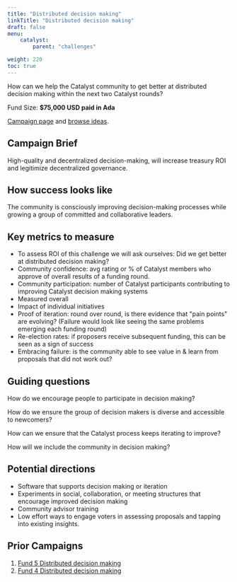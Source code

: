 ```yaml
---
title: "Distributed decision making"
linkTitle: "Distributed decision making"
draft: false
menu:
    catalyst:
        parent: "challenges"

weight: 220
toc: true
---
```


How can we help the Catalyst community to get better at distributed decision making within the next two Catalyst rounds?

Fund Size: **$75,000 USD paid in Ada**

[Campaign page](https://cardano.ideascale.com/a/campaign-home/26104) and [browse ideas](https://cardano.ideascale.com/a/ideas/top/campaign-filter/byids/campaigns/26104/stage/unspecified).

## Campaign Brief

High-quality and decentralized decision-making, will increase treasury ROI and legitimize decentralized governance.

## How success looks like

The community is consciously improving decision-making processes while growing a group of committed and collaborative leaders.

## Key metrics to measure

- To assess ROI of this challenge we will ask ourselves: Did we get better at distributed decision making?
- Community confidence: avg rating or % of Catalyst members who approve of overall results of a funding round.
- Community participation: number of Catalyst participants contributing to improving Catalyst decision making systems
- Measured overall
- Impact of individual initiatives
- Proof of iteration: round over round, is there evidence that "pain points" are evolving? (Failure would look like seeing the same problems emerging each funding round)
- Re-election rates: if proposers receive subsequent funding, this can be seen as a sign of success
- Embracing failure: is the community able to see value in & learn from proposals that did not work out?

## Guiding questions

How do we encourage people to participate in decision making?

How do we ensure the group of decision makers is diverse and accessible to newcomers?

How can we ensure that the Catalyst process keeps iterating to improve?

How will we include the community in decision making?

## Potential directions

- Software that supports decision making or iteration
- Experiments in social, collaboration, or meeting structures that encourage improved decision making
- Community advisor training
- Low effort ways to engage voters in assessing proposals and tapping into existing insights.

## Prior Campaigns

1. [Fund 5 Distributed decision making](https://cardano.ideascale.com/a/campaign-home/25942)
2. [Fund 4 Distributed decision making](https://cardano.ideascale.com/a/campaign-home/25870)